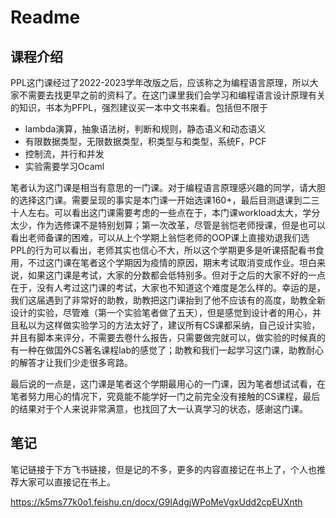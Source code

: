 # Readme
## 课程介绍
PPL这门课经过了2022-2023学年改版之后，应该称之为编程语言原理，所以大家不需要去找更早之前的资料了。在这门课里我们会学习和编程语言设计原理有关的知识，书本为PFPL，强烈建议买一本中文书来看。包括但不限于
- lambda演算，抽象语法树，判断和规则，静态语义和动态语义
- 有限数据类型，无限数据类型，积类型与和类型，系统F，PCF
- 控制流，并行和并发
- 实验需要学习Ocaml

笔者认为这门课是相当有意思的一门课。对于编程语言原理感兴趣的同学，请大胆的选择这门课。需要呈现的事实是本门课一开始选课160+，最后目测退课到二三十人左右。可以看出这门课需要考虑的一些点在于，本门课workload太大，学分太少，作为选修课不是特别划算；第一次改革，尽管是翁恺老师授课，但是也可以看出老师备课的困难，可以从上个学期上翁恺老师的OOP课上直接劝退我们选PPL的行为可以看出，老师其实也信心不大，所以这个学期更多是听课搭配看书食用，不过这门课在笔者这个学期因为疫情的原因，期末考试取消变成作业。坦白来说，如果这门课是考试，大家的分数都会低特别多。但对于之后的大家不好的一点在于，没有人考过这门课的考试，大家也不知道这个难度是怎么样的。幸运的是，我们这届遇到了非常好的助教，助教把这门课抬到了他不应该有的高度，助教全新设计的实验，尽管难（第一个实验笔者做了五天），但是感觉到设计者的用心，并且私以为这样做实验学习的方法太好了，建议所有CS课都采纳，自己设计实验，并且有脚本来评分，不需要去卷什么报告，只需要做完就可以，做实验的时候真的有一种在做国外CS著名课程lab的感觉了；助教和我们一起学习这门课，助教耐心的解答才让我们少走很多弯路。

最后说的一点是，这门课是笔者这个学期最用心的一门课，因为笔者想试试看，在笔者努力用心的情况下，究竟能不能学好一门之前完全没有接触的CS课程，最后的结果对于个人来说非常满意，也找回了大一认真学习的状态，感谢这门课。

## 笔记

笔记链接于下方飞书链接，但是记的不多，更多的内容直接记在书上了，个人也推荐大家可以直接记在书上。

https://k5ms77k0o1.feishu.cn/docx/G9lAdgjWPoMeVgxUdd2cpEUXnth